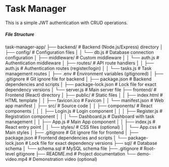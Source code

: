 <h1>Task Manager</h1>
<p>This is a simple JWT authentication with CRUD operations. </p>

<h5>File Structure</h5>
task-manager-app/
├── backend/                    # Backend (Node.js/Express) directory
│   ├── config/                 # Configuration files
│   │   └── db.js              # Database connection configuration
│   ├── middleware/            # Custom middleware
│   │   └── auth.js           # Authentication middleware
│   ├── routes/                # API route handlers
│   │   ├── auth.js           # Authentication routes (register/login)
│   │   └── tasks.js          # Task management routes
│   ├── .env                  # Environment variables (gitignored)
│   ├── .gitignore            # Git ignore file for backend
│   ├── package.json          # Backend dependencies and scripts
│   ├── package-lock.json     # Lock file for exact dependency versions
│   └── server.js             # Main server file
├── frontend/                   # Frontend (React) directory
│   ├── public/                # Static files
│   │   ├── index.html        # HTML template
│   │   ├── favicon.ico       # Favicon
│   │   └── manifest.json     # Web app manifest
│   ├── src/                   # Source code
│   │   ├── components/       # React components
│   │   │   ├── Login.js      # Login component
│   │   │   ├── Register.js   # Registration component
│   │   │   └── Dashboard.js  # Dashboard with task management
│   │   ├── App.js            # Main App component
│   │   ├── index.js          # React entry point
│   │   └── styles/           # CSS files (optional)
│   │       └── App.css       # Main styles
│   ├── .gitignore            # Git ignore file for frontend
│   ├── package.json          # Frontend dependencies and scripts
│   └── package-lock.json     # Lock file for exact dependency versions
├── sql/                       # Database schema
│   └── schema.sql            # MySQL schema file
├── .gitignore                # Root-level gitignore
├── README.md                 # Project documentation
└── demo-video.mp4            # Demonstration video (optional)
